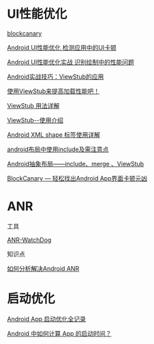 # UI性能优化

[blockcanary](https://github.com/markzhai/AndroidPerformanceMonitor)

[Android UI性能优化 检测应用中的UI卡顿](https://blog.csdn.net/lmj623565791/article/details/58626355)

[Android UI性能优化实战 识别绘制中的性能问题](https://blog.csdn.net/lmj623565791/article/details/45556391/)

[Android实战技巧：ViewStub的应用](https://blog.csdn.net/hitlion2008/article/details/6737537)

[使用ViewStub来提高加载性能吧！](https://blog.csdn.net/cx1229/article/details/53505903)

[ViewStub 用法详解](https://www.jianshu.com/p/5f64bacbd759)

[ViewStub--使用介绍](https://www.jianshu.com/p/175096cd89ac)

[Android XML shape 标签使用详解](https://www.cnblogs.com/popfisher/p/6238119.html)

[android布局中使用include及需注意点](https://blog.csdn.net/u013524014/article/details/52240277)

[Android抽象布局——include、merge 、ViewStub](https://blog.csdn.net/xyz_lmn/article/details/14524567)

[BlockCanary — 轻松找出Android App界面卡顿元凶](http://blog.zhaiyifan.cn/2016/01/16/BlockCanaryTransparentPerformanceMonitor/)

# ANR

工具

[ANR-WatchDog](https://github.com/SalomonBrys/ANR-WatchDog)


知识点

[如何分析解决Android ANR](https://blog.csdn.net/dadoneo/article/details/8270107)

# 启动优化

[Android App 启动优化全记录](https://www.androidperformance.com/2019/11/18/Android-App-Lunch-Optimize/?hmsr=toutiao.io&utm_medium=toutiao.io&utm_source=toutiao.io)


[Android 中如何计算 App 的启动时间？](https://www.androidperformance.com/2015/12/31/How-to-calculation-android-app-lunch-time/)
